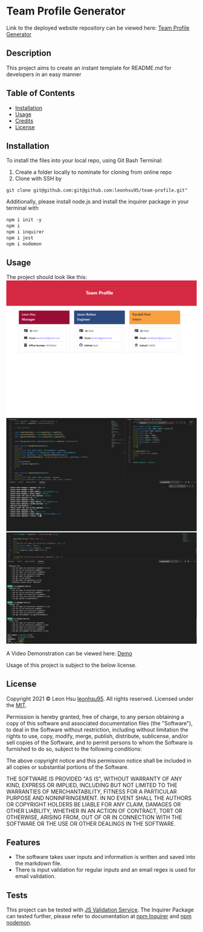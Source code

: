 # Team Profile Generator

Link to the deployed website repository can be viewed here: [Team Profile Generator](https://leonhsu95.github.io/team-profile/)

## Description

This project aims to create an instant template for README.md for developers in an easy manner

## Table of Contents
- [Installation](#installation)
- [Usage](#usage)
- [Credits](#credits)
- [License](#license)


## Installation

To install the files into your local repo, using Git Bash Terminal:

1) Create a folder locally to nominate for cloning from online repo
2) Clone with SSH by

```GitBash Commands
git clone git@github.com:git@github.com:leonhsu95/team-profile.git"
 ```

Additionally, please install node.js and install the inquirer package in your terminal with

```Terminal Commands
npm i init -y
npm i
npm i inquirer
npm i jest
npm i nodemon
 ```

## Usage

The project should look like this:
![Application Screenshot](assets/screenshots/screenshot.png)
![User Output to HTML](assets/screenshots/screenshot2.png)
![Tests Passed](assets/screenshots/screenshot3.png)

A Video Demonstration can be viewed here: [Demo](https://drive.google.com/file/d/1omn1r9JObocU480T1IEwaee9MLzk9aeb/view?usp=sharing)

Usage of this project is subject to the below license.

## License

Copyright 2021 © Leon Hsu [leonhsu95](https://github.com/leonhsu95). All rights reserved.
Licensed under the [MIT](https://opensource.org/licenses/MIT).

Permission is hereby granted, free of charge, to any person obtaining a copy
of this software and associated documentation files (the "Software"), to deal
in the Software without restriction, including without limitation the rights
to use, copy, modify, merge, publish, distribute, sublicense, and/or sell
copies of the Software, and to permit persons to whom the Software is
furnished to do so, subject to the following conditions:

The above copyright notice and this permission notice shall be included in all
copies or substantial portions of the Software.

THE SOFTWARE IS PROVIDED "AS IS", WITHOUT WARRANTY OF ANY KIND, EXPRESS OR
IMPLIED, INCLUDING BUT NOT LIMITED TO THE WARRANTIES OF MERCHANTABILITY,
FITNESS FOR A PARTICULAR PURPOSE AND NONINFRINGEMENT. IN NO EVENT SHALL THE
AUTHORS OR COPYRIGHT HOLDERS BE LIABLE FOR ANY CLAIM, DAMAGES OR OTHER
LIABILITY, WHETHER IN AN ACTION OF CONTRACT, TORT OR OTHERWISE, ARISING FROM,
OUT OF OR IN CONNECTION WITH THE SOFTWARE OR THE USE OR OTHER DEALINGS IN THE
SOFTWARE.

## Features

- The software takes user inputs and information is written and saved into the markdown file.
- There is input validation for regular inputs and an email regex is used for email validation.

## Tests

This project can be tested with [JS Validation Service](https://jshint.com/).
The Inquirer Package can tested further, please refer to documentation at [npm Inquirer](https://www.npmjs.com/package/inquirer) and [npm nodemon](https://www.npmjs.com/package/nodemon).




